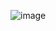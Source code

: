 ![image](https://user-images.githubusercontent.com/49349002/118844147-65c5bc80-b8d3-11eb-8ce1-ba3eb63c2df2.png)
